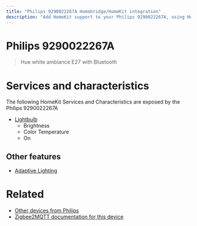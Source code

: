 ```yaml
---
title: "Philips 9290022267A Homebridge/HomeKit integration"
description: "Add HomeKit support to your Philips 9290022267A, using Homebridge, Zigbee2MQTT and homebridge-z2m."
---
```

<!---
This file has been GENERATED using src/docgen/docgen.ts
DO NOT EDIT THIS FILE MANUALLY!
-->
# Philips 9290022267A
> Hue white ambiance E27 with Bluetooth


# Services and characteristics
The following HomeKit Services and Characteristics are exposed by
the Philips 9290022267A

* [Lightbulb](../../light.md)
  * Brightness
  * Color Temperature
  * On


## Other features
* [Adaptive Lighting](../../light.md)


# Related
* [Other devices from Philips](../index.md#philips)
* [Zigbee2MQTT documentation for this device](https://www.zigbee2mqtt.io/devices/9290022267A.html)